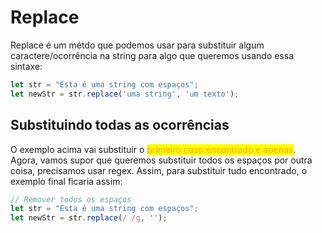 # Replace

Replace é um métdo que podemos usar para substituir algum caractere/ocorrência na string para algo que queremos usando essa sintaxe:

```javascript
let str = "Esta é uma string com espaços";
let newStr = str.replace('uma string', 'um texto');
```

## Substituindo todas as ocorrências

O exemplo acima vai substituir o <mark style="color:orange;">primeiro caso encontrado e apenas</mark>. Agora, vamos supor que queremos substituir todos os espaços por outra coisa, precisamos usar regex. Assim, para substituir tudo encontrado, o exemplo final ficaria assim:

```javascript
// Remover todos os espaços
let str = "Esta é uma string com espaços";
let newStr = str.replace(/ /g, '');
```
